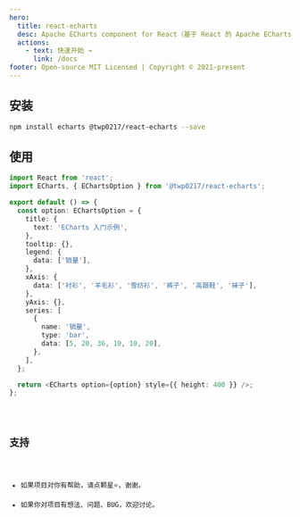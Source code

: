 ```yaml
---
hero:
  title: react-echarts
  desc: Apache ECharts component for React（基于 React 的 Apache ECharts 组件）
  actions:
    - text: 快速开始 →
      link: /docs
footer: Open-source MIT Licensed | Copyright © 2021-present
---
```


## 安装

```bash
npm install echarts @twp0217/react-echarts --save
```

## 使用

```typescript
import React from 'react';
import ECharts, { EChartsOption } from '@twp0217/react-echarts';

export default () => {
  const option: EChartsOption = {
    title: {
      text: 'ECharts 入门示例',
    },
    tooltip: {},
    legend: {
      data: ['销量'],
    },
    xAxis: {
      data: ['衬衫', '羊毛衫', '雪纺衫', '裤子', '高跟鞋', '袜子'],
    },
    yAxis: {},
    series: [
      {
        name: '销量',
        type: 'bar',
        data: [5, 20, 36, 10, 10, 20],
      },
    ],
  };

  return <ECharts option={option} style={{ height: 400 }} />;
};
```

<code src="./examples/basic.tsx" />

## 支持

- 如果项目对你有帮助，请点颗星:star:，谢谢。
- 如果你对项目有想法、问题、BUG，欢迎讨论。
